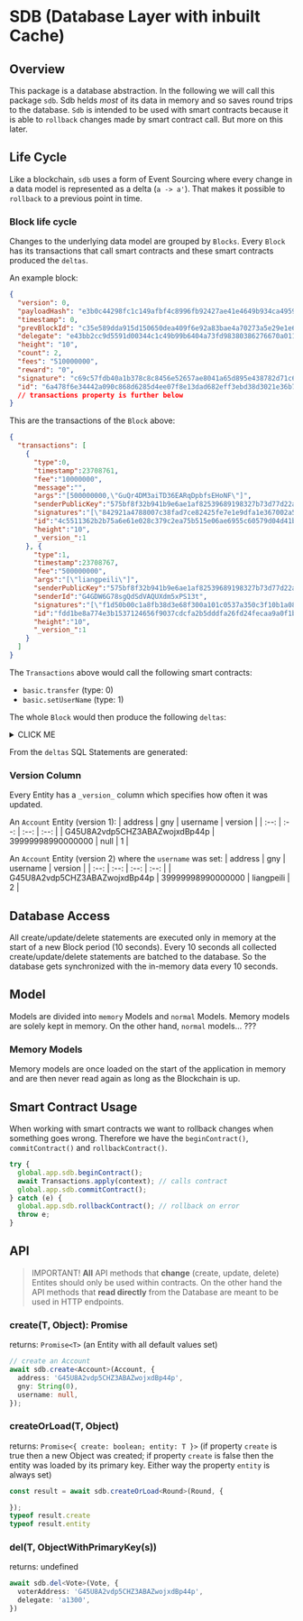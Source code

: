 
# SDB (Database Layer with inbuilt Cache)

## Overview
This package is a database abstraction. In the following we will call this package `sdb`. Sdb helds _most_ of its data in memory and so saves round trips to the database. `Sdb` is intended to be used with smart contracts because it is able to `rollback` changes made by smart contract call. But more on this later.

## Life Cycle
Like a blockchain, `sdb` uses a form of Event Sourcing where every change in a data model  is represented as a delta (`a -> a'`). That makes it possible to `rollback` to a previous point in time.

### Block life cycle

Changes to the underlying data model are grouped by `Blocks`. Every `Block` has its transactions that call smart contracts and these smart contracts produced the `deltas`.

An example block:
```json
{
  "version": 0,
  "payloadHash": "e3b0c44298fc1c149afbf4c8996fb92427ae41e4649b934ca495991b7852b855",
  "timestamp": 0,
  "prevBlockId": "c35e589dda915d150650dea409f6e92a83bae4a70273a5e29e1e6751310c95d0",
  "delegate": "e43bb2cc9d5591d00344c1c49b99b6404a73fd98380386276670a0111a72c6fc",
  "height": "10",
  "count": 2,
  "fees": "510000000",
  "reward": "0",
  "signature": "c69c57fdb40a1b378c8c8456e52657ae8041a65d895e438782d71c6b7a7115d03d48cf1628a11cdfd302b22771009d902628c8882d97f9865d3bf36a1ecec306",
  "id": "6a478f6e34442a090c868d6285d4ee07f8e13dad682eff3ebd38d3021e36b706"
  // transactions property is further below
}
```

This are the transactions of the `Block` above:
```json
{
  "transactions": [
    {
      "type":0,
      "timestamp":23708761,
      "fee":"10000000",
      "message":"",
      "args":"[500000000,\"GuQr4DM3aiTD36EARqDpbfsEHoNF\"]",
      "senderPublicKey":"575bf8f32b941b9e6ae1af82539689198327b73d77d22a98cdef2460c9257f7b","senderId":"G4GDW6G78sgQdSdVAQUXdm5xPS13t",
      "signatures":"[\"842921a4788007c38fad7ce82425fe7e1e9dfa1e367002a596583f06db4ff9019eb669217272466c7258ed4251d552a20a226a86a1cc70c70acfb4ed7ce71d0a\"]",
      "id":"4c5511362b2b75a6e61e028c379c2ea75b515e06ae6955c60579d04d41b7d2df",
      "height":"10",
      "_version_":1
    }, {
      "type":1,
      "timestamp":23708767,
      "fee":"500000000",
      "args":"[\"liangpeili\"]",
      "senderPublicKey":"575bf8f32b941b9e6ae1af82539689198327b73d77d22a98cdef2460c9257f7b",
      "senderId":"G4GDW6G78sgQdSdVAQUXdm5xPS13t",
      "signatures":"[\"f1d50b00c1a8fb38d3e68f300a101c0537a350c3f10b1a084afb4acac7fae99c8a4613d9e44fa0d1c3df3f985c02d35b9d476f8cb5f3731fb34e0ede263db008\"]",
      "id":"fdd1be8a774e3b1537124656f9037cdcfa2b5dddfa26fd24fecaa9a0f1b2b995",
      "height":"10",
      "_version_":1
    }
  ]
}
```

The `Transactions` above would call the following smart contracts:
- `basic.transfer` (type: 0)
- `basic.setUserName` (type: 1)

The whole `Block` would then produce the following `deltas`:

<details><summary>CLICK ME</summary>

```json
[
  {
    "type": 2,
    "model": "Account",
    "primaryKey": {
      "address": "G4GDW6G78sgQdSdVAQUXdm5xPS13t"
    },
    "dbVersion": 2,
    "propertyChanges": [
      {
        "name": "gny",
        "current": "39999999990000000",
        "original": "40000000000000000"
      },
      {
        "name": "_version_",
        "current": 2,
        "original": 1
      }
    ]
  },
  {
    "type": 1,
    "model": "Account",
    "primaryKey": {
      "address": "GuQr4DM3aiTD36EARqDpbfsEHoNF"
    },
    "dbVersion": 1,
    "propertyChanges": [
      {
        "name": "address",
        "current": "GuQr4DM3aiTD36EARqDpbfsEHoNF"
      },
      {
        "name": "gny",
        "current": "500000000"
      },
      {
        "name": "username",
        "current": null
      },
      {
        "name": "isDelegate",
        "current": 0
      },
      {
        "name": "isLocked",
        "current": 0
      },
      {
        "name": "lockHeight",
        "current": "0"
      },
      {
        "name": "lockAmount",
        "current": "0"
      },
      {
        "name": "_version_",
        "current": 1
      }
    ]
  },
  {
    "type": 2,
    "model": "Account",
    "primaryKey": {
      "address": "G4GDW6G78sgQdSdVAQUXdm5xPS13t"
    },
    "dbVersion": 3,
    "propertyChanges": [
      {
        "name": "gny",
        "current": "39999999490000000",
        "original": "39999999990000000"
      },
      {
        "name": "_version_",
        "current": 3,
        "original": 2
      }
    ]
  },
  {
    "type": 1,
    "model": "Transfer",
    "primaryKey": {
      "tid": "4c5511362b2b75a6e61e028c379c2ea75b515e06ae6955c60579d04d41b7d2df"
    },
    "dbVersion": 1,
    "propertyChanges": [
      {
        "name": "tid",
        "current": "4c5511362b2b75a6e61e028c379c2ea75b515e06ae6955c60579d04d41b7d2df"
      },
      {
        "name": "height",
        "current": "10"
      },
      {
        "name": "senderId",
        "current": "G4GDW6G78sgQdSdVAQUXdm5xPS13t"
      },
      {
        "name": "recipientId",
        "current": "GuQr4DM3aiTD36EARqDpbfsEHoNF"
      },
      {
        "name": "recipientName",
        "current": null
      },
      {
        "name": "currency",
        "current": "GNY"
      },
      {
        "name": "amount",
        "current": "500000000"
      },
      {
        "name": "timestamp",
        "current": 23708761
      },
      {
        "name": "_version_",
        "current": 1
      }
    ]
  },
  {
    "type": 2,
    "model": "Account",
    "primaryKey": {
      "address": "G4GDW6G78sgQdSdVAQUXdm5xPS13t"
    },
    "dbVersion": 4,
    "propertyChanges": [
      {
        "name": "gny",
        "current": "39999998990000000",
        "original": "39999999490000000"
      },
      {
        "name": "_version_",
        "current": 4,
        "original": 3
      }
    ]
  },
  {
    "type": 2,
    "model": "Account",
    "primaryKey": {
      "address": "G4GDW6G78sgQdSdVAQUXdm5xPS13t"
    },
    "dbVersion": 5,
    "propertyChanges": [
      {
        "name": "username",
        "current": "liangpeili",
        "original": null
      },
      {
        "name": "_version_",
        "current": 5,
        "original": 4
      }
    ]
  },
  {
    "type": 1,
    "model": "Transaction",
    "primaryKey": {
      "id": "4c5511362b2b75a6e61e028c379c2ea75b515e06ae6955c60579d04d41b7d2df"
    },
    "dbVersion": 1,
    "propertyChanges": [
      {
        "name": "type",
        "current": 0
      },
      {
        "name": "timestamp",
        "current": 23708761
      },
      {
        "name": "fee",
        "current": "10000000"
      },
      {
        "name": "message",
        "current": ""
      },
      {
        "name": "args",
        "current": "[500000000,\"GuQr4DM3aiTD36EARqDpbfsEHoNF\"]"
      },
      {
        "name": "senderPublicKey",
        "current": "575bf8f32b941b9e6ae1af82539689198327b73d77d22a98cdef2460c9257f7b"
      },
      {
        "name": "senderId",
        "current": "G4GDW6G78sgQdSdVAQUXdm5xPS13t"
      },
      {
        "name": "signatures",
        "current": "[\"842921a4788007c38fad7ce82425fe7e1e9dfa1e367002a596583f06db4ff9019eb669217272466c7258ed4251d552a20a226a86a1cc70c70acfb4ed7ce71d0a\"]"
      },
      {
        "name": "id",
        "current": "4c5511362b2b75a6e61e028c379c2ea75b515e06ae6955c60579d04d41b7d2df"
      },
      {
        "name": "height",
        "current": "10"
      },
      {
        "name": "_version_",
        "current": 1
      }
    ]
  },
  {
    "type": 1,
    "model": "Transaction",
    "primaryKey": {
      "id": "fdd1be8a774e3b1537124656f9037cdcfa2b5dddfa26fd24fecaa9a0f1b2b995"
    },
    "dbVersion": 1,
    "propertyChanges": [
      {
        "name": "type",
        "current": 1
      },
      {
        "name": "timestamp",
        "current": 23708767
      },
      {
        "name": "fee",
        "current": "500000000"
      },
      {
        "name": "args",
        "current": "[\"liangpeili\"]"
      },
      {
        "name": "senderPublicKey",
        "current": "575bf8f32b941b9e6ae1af82539689198327b73d77d22a98cdef2460c9257f7b"
      },
      {
        "name": "senderId",
        "current": "G4GDW6G78sgQdSdVAQUXdm5xPS13t"
      },
      {
        "name": "signatures",
        "current": "[\"f1d50b00c1a8fb38d3e68f300a101c0537a350c3f10b1a084afb4acac7fae99c8a4613d9e44fa0d1c3df3f985c02d35b9d476f8cb5f3731fb34e0ede263db008\"]"
      },
      {
        "name": "id",
        "current": "fdd1be8a774e3b1537124656f9037cdcfa2b5dddfa26fd24fecaa9a0f1b2b995"
      },
      {
        "name": "height",
        "current": "10"
      },
      {
        "name": "_version_",
        "current": 1
      }
    ]
  },
  {
    "type": 2,
    "model": "Delegate",
    "primaryKey": {
      "address": "G3bh654XQD3V6TP5aH4KspdPybYgX"
    },
    "dbVersion": 2,
    "propertyChanges": [
      {
        "name": "producedBlocks",
        "current": "1",
        "original": "0"
      },
      {
        "name": "_version_",
        "current": 2,
        "original": 1
      }
    ]
  },
  {
    "type": 2,
    "model": "Round",
    "primaryKey": {
      "round": "1"
    },
    "dbVersion": 2,
    "propertyChanges": [
      {
        "name": "fee",
        "current": "510000000",
        "original": "0"
      },
      {
        "name": "_version_",
        "current": 2,
        "original": 1
      }
    ]
  }
]
```
</details>

From the `deltas` SQL Statements are generated:



### Version Column
Every Entity has a `_version_` column which specifies how often it was updated.

An `Account` Entity (version 1):
| address | gny | username | version |
| :--: | :--: | :--: | :--: |
| G45U8A2vdp5CHZ3ABAZwojxdBp44p | 39999998990000000 | null | 1 |

An `Account` Entity (version 2) where the `username` was set:
| address | gny | username | version |
| :--: | :--: | :--: | :--: |
| G45U8A2vdp5CHZ3ABAZwojxdBp44p | 39999998990000000 | liangpeili | 2 |


## Database Access

All create/update/delete statements are executed only in memory at the start of a new Block period (10 seconds). Every 10 seconds all collected create/update/delete statements are batched to the database. So the database gets synchronized with the in-memory data every 10 seconds.

## Model

Models are divided into `memory` Models and `normal` Models. Memory models are solely kept in memory. On the other hand, `normal` models... ???

### Memory Models
Memory models are once loaded on the start of the application in memory and are then never read again as long as the Blockchain is up.


## Smart Contract Usage
When working with smart contracts we want to rollback changes when something goes wrong. Therefore we have the `beginContract()`, `commitContract()` and `rollbackContract()`.

```js
try {
  global.app.sdb.beginContract();
  await Transactions.apply(context); // calls contract
  global.app.sdb.commitContract();
} catch (e) {
  global.app.sdb.rollbackContract(); // rollback on error
  throw e;
}
```

## API

> IMPORTANT!
> **All** API methods that **change** (create, update, delete) Entites should only be used within contracts. On the other hand the API methods that **read directly** from the Database are meant to be used in HTTP endpoints.


### create<T>(T, Object): Promise<T>

returns: `Promise<T>` (an Entity with all default values set)

```ts
// create an Account
await sdb.create<Account>(Account, {
  address: 'G45U8A2vdp5CHZ3ABAZwojxdBp44p',
  gny: String(0),
  username: null,
});
```

### createOrLoad<T>(T, Object)

returns: `Promise<{ create: boolean; entity: T }>` (if property `create` is true then a new Object was created; if property `create` is false then the entity was loaded by its primary key. Either way the property `entity` is always set)

```ts
const result = await sdb.createOrLoad<Round>(Round, {

});
typeof result.create
typeof result.entity
```

### del<T>(T, ObjectWithPrimaryKey(s))

returns: undefined
```ts
await sdb.del<Vote>(Vote, {
  voterAddress: 'G45U8A2vdp5CHZ3ABAZwojxdBp44p',
  delegate: 'a1300',
})
```

### 
